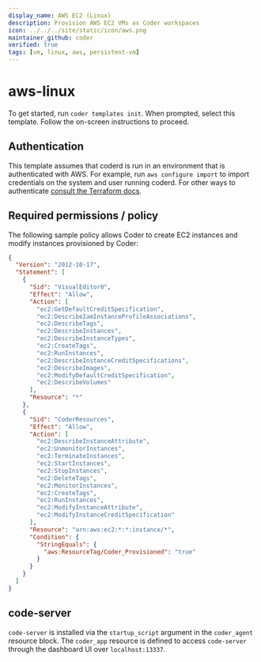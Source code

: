 ```yaml
---
display_name: AWS EC2 (Linux)
description: Provision AWS EC2 VMs as Coder workspaces
icon: ../../../site/static/icon/aws.png
maintainer_github: coder
verified: true
tags: [vm, linux, aws, persistent-vm]
---
```


# aws-linux

To get started, run `coder templates init`. When prompted, select this template.
Follow the on-screen instructions to proceed.

## Authentication

This template assumes that coderd is run in an environment that is authenticated
with AWS. For example, run `aws configure import` to import credentials on the
system and user running coderd. For other ways to authenticate [consult the
Terraform docs](https://registry.terraform.io/providers/hashicorp/aws/latest/docs#authentication-and-configuration).

## Required permissions / policy

The following sample policy allows Coder to create EC2 instances and modify
instances provisioned by Coder:

```json
{
  "Version": "2012-10-17",
  "Statement": [
    {
      "Sid": "VisualEditor0",
      "Effect": "Allow",
      "Action": [
        "ec2:GetDefaultCreditSpecification",
        "ec2:DescribeIamInstanceProfileAssociations",
        "ec2:DescribeTags",
        "ec2:DescribeInstances",
        "ec2:DescribeInstanceTypes",
        "ec2:CreateTags",
        "ec2:RunInstances",
        "ec2:DescribeInstanceCreditSpecifications",
        "ec2:DescribeImages",
        "ec2:ModifyDefaultCreditSpecification",
        "ec2:DescribeVolumes"
      ],
      "Resource": "*"
    },
    {
      "Sid": "CoderResources",
      "Effect": "Allow",
      "Action": [
        "ec2:DescribeInstanceAttribute",
        "ec2:UnmonitorInstances",
        "ec2:TerminateInstances",
        "ec2:StartInstances",
        "ec2:StopInstances",
        "ec2:DeleteTags",
        "ec2:MonitorInstances",
        "ec2:CreateTags",
        "ec2:RunInstances",
        "ec2:ModifyInstanceAttribute",
        "ec2:ModifyInstanceCreditSpecification"
      ],
      "Resource": "arn:aws:ec2:*:*:instance/*",
      "Condition": {
        "StringEquals": {
          "aws:ResourceTag/Coder_Provisioned": "true"
        }
      }
    }
  ]
}
```

## code-server

`code-server` is installed via the `startup_script` argument in the `coder_agent`
resource block. The `coder_app` resource is defined to access `code-server` through
the dashboard UI over `localhost:13337`.

